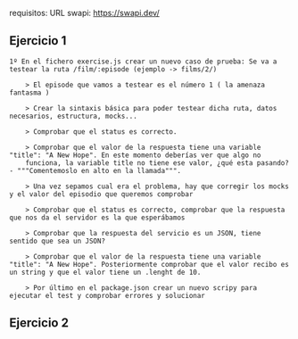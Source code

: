 
requisitos: URL swapi: https://swapi.dev/

## Ejercicio 1

    1º En el fichero exercise.js crear un nuevo caso de prueba: Se va a testear la ruta /film/:episode (ejemplo -> films/2/)

        > El episode que vamos a testear es el número 1 ( la amenaza fantasma )

        > Crear la sintaxis básica para poder testear dicha ruta, datos necesarios, estructura, mocks...

        > Comprobar que el status es correcto.

        > Comprobar que el valor de la respuesta tiene una variable "title": "A New Hope". En este momento deberías ver que algo no
        funciona, la variable title no tiene ese valor, ¿qué esta pasando? - """Comentemoslo en alto en la llamada""".

        > Una vez sepamos cual era el problema, hay que corregir los mocks y el valor del episodio que queremos comprobar

        > Comprobar que el status es correcto, comprobar que la respuesta que nos da el servidor es la que esperábamos

        > Comprobar que la respuesta del servicio es un JSON, tiene sentido que sea un JSON?

        > Comprobar que el valor de la respuesta tiene una variable "title": "A New Hope". Posteriormente comprobar que el valor recibo es un string y que el valor tiene un .lenght de 10.

        > Por último en el package.json crear un nuevo scripy para ejecutar el test y comprobar errores y solucionar


## Ejercicio 2

    